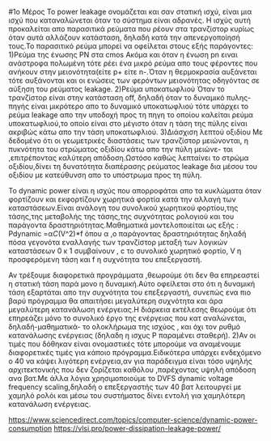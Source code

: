 #1o Μέρος
Το power leakage ονομάζεται και σαν στατική ισχύ, είναι μια ισχύ που καταναλώνεται όταν το σύστημα  είναι αδρανές.
Η ισχύς αυτή  προκαλείται απο παρασιτικά ρεύματα που ρέουν στα τρανζίστορ  κυρίως όταν αυτά αλλάζουν κατάσταση,
δηλαδή κατά την απενεργοποίησή τους.Το παρασιτικό ρεύμα μπορεί να οφείλεται στους εξής παράγοντες:
1)Ρεύμα της ένωσης PN στα cmos
Aκόμα και όταν η ένωση pn ειναι ανάστροφα πολωμένη τότε ρέει ένα μικρό ρεύμα απο τους φέροντες που ανήκουν στην μειονότητα(είτε 
p+ είτε n-.Όταν η θερμοκρασία αυξάνεται τότε αυξάνονται και οι ενώσεις των φερόντων μειονότητας οδηγόντας σε αύξηση του ρεύματος
leakage.
2)Ρεύμα υποκατωφλιού
Όταν το τρανζίστορ είναι στην κατάσταση  off, δηλαδή όταν το δυναμικό πυλης-πηγής είναι μικρότερο απο το δυναμικό υποκατωφλιού
τότε υπάρχει το ρεύμα leakage απο την υποδοχή προς τη πηγη το οποίου καλείται ρεύμα υποκατωφλιού,το οποίο είναι στο μέγιστο όταν
η τάση της πύλης είναι ακριβώς κάτω απο την τάση υποκατωφλιού.
3)Διάσχιση λεπτού οξιδίου
Με δεδομένο ότι οι γεωμετρικές διαστάσεις των τρανζίστορ μειώνονται, η πυκνότητα του στρώματος οξιδίου κάτω απο την πύλη μειώνε-
ται ,επιτρέποντας καλύτερη απόδοση.Ωστόσο καθώς λεπταίνει το στρώμα οξιδίου,δίνει τη δυνατότητα διαπέρασης ρεύματος leakage δια
μέσου του οξιδίου με κατεύθυνση απο το υπόστρωμα προς τη πύλη.

Το dynamic power είναι η ισχύς που απορροφάται απο τα κυκλώματα όταν φορτίζουν και εκφορτίζουν χωρητικά φορτία κατά την αλλαγή 
των καταστάσεων.Είναι ανάλογη του συνολικού χωρητικού φορτίου,της τάσης,της μεταβολής της τάσης,της συχνότητας  ρολογιού και του
παράγοντα δραστηριότητας.Μαθηματικά μοντελοποιείται ως εξής : Pdynamic =α*C*(V^2)*f  όπου α ,ο παράγοντας δραστηριότητας δηλαδή
πόσα γεγονότα εναλλαγής των τρανζίστορ  μεταξή των λογικών καταστάσεων 0 κ 1 συμβαίνουν , c το συνολικό χωρητικό φορτίο, V η 
προσφερόμενη τάση και f η συχνότητα του επεξεργαστή.

Αν τρέξουμε διαφορετικά προγράμματα ,θεωρούμε ότι δεν θα επηρεαστεί η στατική τάση παρά μονο η δυναμική.Αύτο οφείλεται στο ότι 
η δυναμική τάση εξαρτάται απο την συχνότητα του επεξεργαστή, συνεπώς ενα πιο βαρύ πρόγραμμα θα απαιτήσει  μεγαλύτερη συχνότητα
και άρα μεγαλύτερη κατανάλωση ενέργειας.Η διάρκεια εκτέλεσης θεωρούμε ότι επηρεάζει μόνο το συνολικό έργο  της ενέργειας που κατ
αναλώνεται, δηλαδή-μαθηματικά- το ολοκλήρωμα της ισχύος , και όχι τον ρυθμό κατανάλωσης ενέργειας (δηλαδη η ισχυς P παραμένει 
σταθερή).
2)Αν οι τιμές που δόθηκαν είναι ονομαστικές τότε μπορούμε να αναμένουμε διαφορετικές τιμές για κάποιο πρόγραμμα.Ειδικότερα
υπάρχει ενδεχόμενο ο 40 να κάψει λιγότερη ενέργεια,αν για παράδειγμα είναι τόσο υψηλής αρχιτεκτονικής που δεν ζορίζεται καθόλου
,παρέχοντας υψηλή απόδοση ανα βατ.Με άλλα λόγια χρησιμοποιούμε το DVFS dynamic voltage frequency scaling,δηλαδή ο επεξεργαστής 
των 40 βατ λειτουργεί με χαμηλό ρολόι και μέσω  του συστήματος δίνει εντολή για χαμηλότερη κατανάλωση ενέργειας.

https://www.sciencedirect.com/topics/computer-science/dynamic-power-consumption
https://vlsi.pro/power-dissipation-leakage-power/
